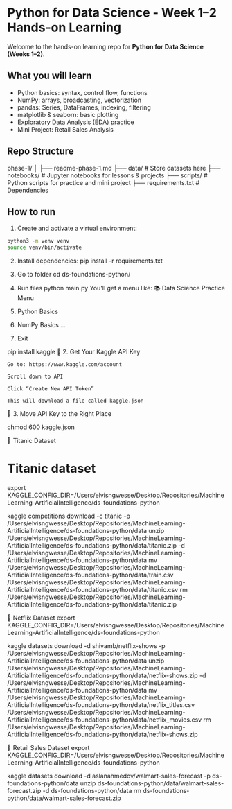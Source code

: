 # Python for Data Science - Week 1–2 Hands-on Learning

Welcome to the hands-on learning repo for **Python for Data Science (Weeks 1–2)**.

## What you will learn

- Python basics: syntax, control flow, functions  
- NumPy: arrays, broadcasting, vectorization  
- pandas: Series, DataFrames, indexing, filtering  
- matplotlib & seaborn: basic plotting  
- Exploratory Data Analysis (EDA) practice  
- Mini Project: Retail Sales Analysis

## Repo Structure
phase-1/
│
├── readme-phase-1.md
├── data/ # Store datasets here
├── notebooks/ # Jupyter notebooks for lessons & projects
├── scripts/ # Python scripts for practice and mini project
├── requirements.txt # Dependencies

## How to run

1. Create and activate a virtual environment:

```bash
python3 -m venv venv
source venv/bin/activate
```

2. Install dependencies:
pip install -r requirements.txt

3. Go to folder
cd ds-foundations-python/

4. Run files
python main.py
You'll get a menu like:
📚 Data Science Practice Menu
1. Python Basics
2. NumPy Basics
...
0. Exit


pip install kaggle
🔐 2. Get Your Kaggle API Key

    Go to: https://www.kaggle.com/account

    Scroll down to API

    Click “Create New API Token”

    This will download a file called kaggle.json

📁 3. Move API Key to the Right Place

chmod 600 kaggle.json

📌 Titanic Dataset
# Titanic dataset
export KAGGLE_CONFIG_DIR=/Users/elvisngwesse/Desktop/Repositories/MachineLearning-ArtificialIntelligence/ds-foundations-python

kaggle competitions download -c titanic -p /Users/elvisngwesse/Desktop/Repositories/MachineLearning-ArtificialIntelligence/ds-foundations-python/data
unzip /Users/elvisngwesse/Desktop/Repositories/MachineLearning-ArtificialIntelligence/ds-foundations-python/data/titanic.zip -d /Users/elvisngwesse/Desktop/Repositories/MachineLearning-ArtificialIntelligence/ds-foundations-python/data
mv /Users/elvisngwesse/Desktop/Repositories/MachineLearning-ArtificialIntelligence/ds-foundations-python/data/train.csv /Users/elvisngwesse/Desktop/Repositories/MachineLearning-ArtificialIntelligence/ds-foundations-python/data/titanic.csv
rm /Users/elvisngwesse/Desktop/Repositories/MachineLearning-ArtificialIntelligence/ds-foundations-python/data/titanic.zip


📌 Netflix Dataset
export KAGGLE_CONFIG_DIR=/Users/elvisngwesse/Desktop/Repositories/MachineLearning-ArtificialIntelligence/ds-foundations-python

kaggle datasets download -d shivamb/netflix-shows -p /Users/elvisngwesse/Desktop/Repositories/MachineLearning-ArtificialIntelligence/ds-foundations-python/data
unzip /Users/elvisngwesse/Desktop/Repositories/MachineLearning-ArtificialIntelligence/ds-foundations-python/data/netflix-shows.zip -d /Users/elvisngwesse/Desktop/Repositories/MachineLearning-ArtificialIntelligence/ds-foundations-python/data
mv /Users/elvisngwesse/Desktop/Repositories/MachineLearning-ArtificialIntelligence/ds-foundations-python/data/netflix_titles.csv /Users/elvisngwesse/Desktop/Repositories/MachineLearning-ArtificialIntelligence/ds-foundations-python/data/netflix_movies.csv
rm /Users/elvisngwesse/Desktop/Repositories/MachineLearning-ArtificialIntelligence/ds-foundations-python/data/netflix-shows.zip

📌 Retail Sales Dataset
export KAGGLE_CONFIG_DIR=/Users/elvisngwesse/Desktop/Repositories/MachineLearning-ArtificialIntelligence/ds-foundations-python

kaggle datasets download -d aslanahmedov/walmart-sales-forecast -p ds-foundations-python/data
unzip ds-foundations-python/data/walmart-sales-forecast.zip -d ds-foundations-python/data
rm ds-foundations-python/data/walmart-sales-forecast.zip


